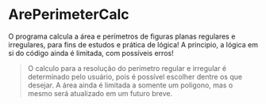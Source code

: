 # ArePerimeterCalc
O programa calcula a área e perímetros de figuras planas regulares e irregulares, para fins de estudos e prática de lógica!
A principio, a lógica em si do código ainda é limitada, com possíveis erros!
> O calculo para a resolução do perímetro regular e irregular é determinado pelo usuário, pois é possível escolher dentre os que desejar.
> A área ainda é limitada a somente um poligono, mas o mesmo será atualizado em um futuro breve.
